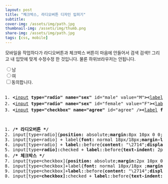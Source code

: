 ```yaml
---
layout: post
title: "체크박스, 라디오버튼 디자인 입히기"
subtitle: 
cover-img: /assets/img/path.jpg
thumbnail-img: /assets/img/thumb.png
share-img: /assets/img/path.jpg
tags: [css, mobile]
---
```

<div class="entry-content">
    <p>모바일을 작업하다가 라디오버튼과 체크박스 버튼이 마음에 안들어서 검색 검색!! 그리고 내 입맛에 맞게 수정수정 한 것입니다. 물론 하위브라우저는 안됩니다. </p>
    <p>
        <input type="radio" name="sex" id="male" value="M"><label for="male">남</label><br>
        <input type="radio" name="sex" id="female" value="F"><label for="female">여</label><br>
        <input type="checkbox" name="agree" id="agree"><label for="agree">동의합니다.</label>
    </p>
    <p><span id="more-252"></span></p>
    <pre class="html cH_kip"><ol><li class="odd"><span><b class="interactive">&lt;</b><a href="http://tranbot.net/html5/the-input-element.html#the-input-element" class="interactive">input</a> <b class="interactive">type="radio"</b> <b class="interactive">name="sex"</b> id="male" value="M"<b class="interactive">&gt;</b><b class="interactive">&lt;</b><a href="http://tranbot.net/html5/forms.html#the-label-element" class="interactive">label</a> <b class="interactive">for="male"</b><b class="interactive">&gt;</b>남<b class="interactive">&lt;/label</b><b class="interactive">&gt;</b></span></li><li class="even"><span><b class="interactive">&lt;</b><a href="http://tranbot.net/html5/the-input-element.html#the-input-element" class="interactive">input</a> <b class="interactive">type="radio"</b> <b class="interactive">name="sex"</b> id="female" value="F"<b class="interactive">&gt;</b><b class="interactive">&lt;</b><a href="http://tranbot.net/html5/forms.html#the-label-element" class="interactive">label</a> <b class="interactive">for="female"</b><b class="interactive">&gt;</b>여<b class="interactive">&lt;/label</b><b class="interactive">&gt;</b></span></li><li class="odd"><span><b class="interactive">&lt;</b><a href="http://tranbot.net/html5/the-input-element.html#the-input-element" class="interactive">input</a> <b class="interactive">type="checkbox"</b> <b class="interactive">name="agree"</b> id="agree" /<b class="interactive">&gt;</b><b class="interactive">&lt;</b><a href="http://tranbot.net/html5/forms.html#the-label-element" class="interactive">label</a> <b class="interactive">for="agree"</b><b class="interactive">&gt;</b>동의합니다.<b class="interactive">&lt;/label</b><b class="interactive">&gt;</b></span></li></ol></pre>
    <pre class="css cH_kip"><ol><li class="odd"><span><b class="comment">/* 라디오버튼 */</b></span></li><li class="even"><span>input[type=radio]{<b class="css">position:</b> absolute;<b class="css">margin:</b>8px 10px 0 0;<b class="css">height:</b>9px;<b class="css">width:</b>9px;<b class="css">background:</b>#fff;<b class="css">border:</b>1px solid #fff;<b class="css">filter:</b> alpha(opacity=0);-<b class="css">moz-opacity:</b> 0;-<b class="css">webkit-opacity:</b> 0;<b class="css">opacity:</b> 0;}</span></li><li class="odd"><span>input[type=radio] + label{<b class="css">font:</b> normal 18px/18px;<b class="css">margin-left:</b>35px;}</span></li><li class="even"><span>input[type=radio] + <b class="css">label:</b>:before{<b class="css">content:</b> "\2714";<b class="css">display:</b> inline-block;<b class="css">text-indent:</b> -9999px;<b class="css">width:</b> 14px;<b class="css">height:</b>14px;<b class="css">font:</b> bold 12px/12px;<b class="css">text-transform:</b> uppercase;<b class="css">border:</b> solid 1px #767676;<b class="css">border-radius:</b>7px;<b class="css">box-shadow:</b> 0 0 1px 1px #ccc;<b class="css">background:</b> #fff;<b class="css">margin:</b> 3px 4px 0 -35px;}        </span></li><li class="odd fifth"><span>input[type=<b class="css">radio]:</b>checked + <b class="css">label:</b>:before{<b class="css">text-indent:</b> 2px;<b class="css">color:</b> #0b70cd;<b class="css">text-shadow:</b> 0 0 2px #0b70cd;}</span></li><li class="even"><span><b class="comment">/* 체크박스 */</b></span></li><li class="odd"><span>input[type=checkbox]{<b class="css">position:</b> absolute;<b class="css">margin:</b>2px 10px 0 0;<b class="css">height:</b>10px;<b class="css">width:</b>10px;<b class="css">background:</b>#fff;<b class="css">border:</b>1px solid #fff;<b class="css">filter:</b> alpha(opacity=0);-<b class="css">moz-opacity:</b> 0;-<b class="css">webkit-opacity:</b> 0;<b class="css">opacity:</b> 0;}</span></li><li class="even"><span>input[type=checkbox]+label{<b class="css">font:</b> normal 18px/18px ;<b class="css">margin-left:</b>35px;}</span></li><li class="odd"><span>input[type=checkbox]+<b class="css">label:</b>:before{<b class="css">content:</b> "\2714";<b class="css">display:</b> inline-block;<b class="css">text-indent:</b> -9999px;<b class="css">width:</b> 16px;<b class="css">height:</b>16px;<b class="css">font:</b> bold 14px/14px;<b class="css">text-transform:</b> uppercase;<b class="css">border:</b> solid 1px #767676;<b class="css">border-radius:</b> 3px;<b class="css">box-shadow:</b> 0 0 1px 1px #ccc;<b class="css">background:</b> #fff;<b class="css">margin:</b> 3px 4px 0 -35px;}        </span></li><li class="even fifth"><span>input[type=<b class="css">checkbox]:</b>checked + <b class="css">label:</b>:before{<b class="css">text-indent:</b> 2px;<b class="css">color:</b> #0b70cd;<b class="css">text-shadow:</b> 0 0 2px #0b70cd;}</span></li></ol></pre>
</div>